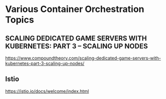 # Various Container Orchestration Topics

## SCALING DEDICATED GAME SERVERS WITH KUBERNETES: PART 3 – SCALING UP NODES
https://www.compoundtheory.com/scaling-dedicated-game-servers-with-kubernetes-part-3-scaling-up-nodes/

## Istio
https://istio.io/docs/welcome/index.html


